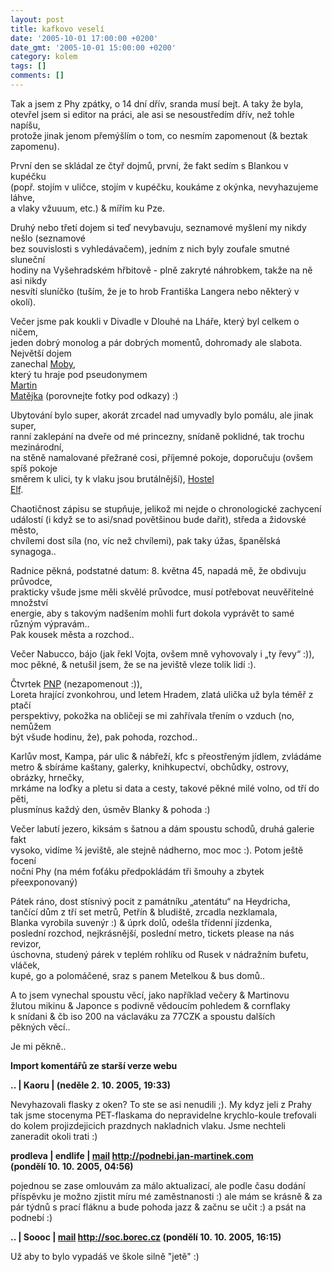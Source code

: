 ```yaml
---
layout: post
title: kafkovo veselí
date: '2005-10-01 17:00:00 +0200'
date_gmt: '2005-10-01 15:00:00 +0200'
category: kolem
tags: []
comments: []
---
```

<p>Tak a jsem z Phy zpátky, o 14 dní dřív, sranda musí bejt. A taky že byla,<br />
otevřel jsem si editor na práci, ale asi se nesoustředím dřív, než tohle napíšu,<br />
protože jinak jenom přemýšlím o tom, co nesmím zapomenout (&amp; beztak zapomenu).</p>
<p>První den se skládal ze čtyř dojmů, první, že fakt sedím s Blankou v kupéčku<br />
(popř. stojím v uličce, stojím v kupéčku, koukáme z okýnka, nevyhazujeme láhve,<br />
a vlaky vžuuum, etc.) &amp; mířím ku Pze.</p>
<p>Druhý nebo třetí dojem si teď nevybavuju, seznamové myšlení my nikdy nešlo (seznamové<br />
bez souvislosti s vyhledávačem), jedním z nich byly zoufale smutné sluneční<br />
hodiny na Vyšehradském hřbitově - plně zakryté náhrobkem, takže na ně asi nikdy<br />
nesvítí sluníčko (tuším, že je to hrob Františka Langera nebo některý v okolí).</p>
<p>Večer jsme pak koukli v Divadle v Dlouhé na Lháře, který byl celkem o ničem,<br />
jeden dobrý monolog a pár dobrých momentů, dohromady ale slabota. Největší dojem<br />
zanechal <a href="http://www.moby.com/files/%base_url%/assets/old-images/day1moby13780_40_7.preview.jpg">Moby</a>,<br />
který tu hraje pod pseudonymem<br />
<a href="http://www.divadlovdlouhe.cz/admin/uploaded/0d95c187446e29aef3205f18e1b3f888.jpg">Martin<br />
Matějka</a> (porovnejte fotky pod odkazy) :)</p>
<p>Ubytování bylo super, akorát zrcadel nad umyvadly bylo pomálu, ale jinak super,<br />
ranní zaklepání na dveře od mé princezny, snídaně poklidné, tak trochu mezinárodní,<br />
na stěně namalované přežrané cosi, příjemné pokoje, doporučuju (ovšem spíš pokoje<br />
směrem k ulici, ty k vlaku jsou brutálnější), <a href="http://www.hostelelf.cz/">Hostel<br />
Elf</a>.</p>
<p>Chaotičnost zápisu se stupňuje, jelikož mi nejde o chronologické zachycení<br />
událostí (i když se to asi/snad povětšinou bude dařit), středa a židovské město,<br />
chvílemi dost síla (no, víc než chvílemi), pak taky úžas, španělská synagoga..</p>
<p>Radnice pěkná, podstatné datum: 8. května 45, napadá mě, že obdivuju průvodce,<br />
prakticky všude jsme měli skvělé průvodce, musí potřebovat neuvěřitelné množství<br />
energie, aby s takovým nadšením mohli furt dokola vyprávět to samé různým výpravám..<br />
Pak kousek města a rozchod..</p>
<p>Večer Nabucco, bájo (jak řekl Vojta, ovšem mně vyhovovaly i &bdquo;ty řevy&ldquo; :)),<br />
moc pěkné, &amp; netušil jsem, že se na jeviště vleze tolik lidí :).</p>
<p>Čtvrtek <a href="http://www.pamatniknarodnihopisemnictvi.cz/">PNP</a> (nezapomenout :)),<br />
Loreta hrající zvonkohrou, und letem Hradem, zlatá ulička už byla téměř z ptačí<br />
perspektivy, pokožka na obličeji se mi zahřívala třením o vzduch (no, nemůžem<br />
být všude hodinu, že), pak pohoda, rozchod.. </p>
<p>Karlův most, Kampa, pár ulic &amp; nábřeží, kfc s přeostřeným jídlem, zvládáme<br />
metro &amp; sbíráme kaštany, galerky, knihkupectví, obchůdky, ostrovy, obrázky, hrnečky,<br />
mrkáme na loďky a pletu si data a cesty, takové pěkné milé volno, od tří do pěti,<br />
plusmínus každý den, úsměv Blanky &amp; pohoda :)</p>
<p>Večer labutí jezero, kiksám s šatnou a dám spoustu schodů, druhá galerie fakt<br />
vysoko, vidíme &frac34; jeviště, ale stejně nádherno, moc moc :). Potom ještě focení<br />
noční Phy (na mém foťáku předpokládám tři šmouhy a zbytek přeexponovaný)</p>
<p>Pátek ráno, dost stísnivý pocit z památníku &bdquo;atentátu&ldquo; na Heydricha,<br />
tančící dům z tří set metrů, Petřín &amp; bludiště, zrcadla nezklamala,<br />
Blanka vyrobila suvenýr :) &amp; úprk dolů, odešla třídenní jízdenka,<br />
poslední rozchod, nejkrásnější, poslední metro, tickets please na nás revizor,<br />
úschovna, studený párek v teplém rohlíku od Rusek v nádražním bufetu, vláček,<br />
kupé, go a polomáčené, sraz s panem Metelkou &amp; bus domů..</p>
<p>A to jsem vynechal spoustu věcí, jako například večery &amp; Martinovu<br />
žlutou mikinu &amp; Japonce s podivně vědoucím pohledem &amp; cornflaky<br />
k snídani &amp; čb iso 200 na václaváku za 77CZK a spoustu dalších<br />
pěkných věcí..</p>
<p>Je mi pěkně..</p>
<div class="import-komentaru">
<p><strong>Import komentářů ze starší verze webu</strong></p>
<div class="comment">
<p style="font-weight:bold"><span class="compredmet">..</span> | <span class="comname">Kaoru</span> | (neděle&nbsp;2.&nbsp;10.&nbsp;2005,&nbsp;19:33)</p>
<p>Nevyhazovali flasky z oken? To ste se asi nenudili ;). My kdyz jeli z Prahy tak jsme stocenyma PET-flaskama do nepravidelne krychlo-koule trefovali do kolem projizdejicich prazdnych nakladnich vlaku. Jsme nechteli zaneradit okoli trati :) </p>
</div>
<div class="comment">
<p style="font-weight:bold"><span class="compredmet">prodleva</span> | <span class="comname">endlife</span> |  <a href="mailto:jan.martinek@post.cz">mail</a>  <a href="http://podnebi.jan-martinek.com">http://podnebi.jan-martinek.com</a> (pondělí&nbsp;10.&nbsp;10.&nbsp;2005,&nbsp;04:56)</p>
<p>pojednou se zase omlouvám za málo aktualizací, ale podle času dodání příspěvku je možno zjistit míru mé zaměstnanosti :) ale mám se krásně &amp; za pár týdnů s prací fláknu a bude pohoda jazz &amp; začnu se učit :) a psát na podnebí :) </p>
</div>
<div class="comment">
<p style="font-weight:bold"><span class="compredmet">..</span> | <span class="comname">Soooc</span> |  <a href="mailto:soc.borec.cz">mail</a>  <a href="http://soc.borec.cz">http://soc.borec.cz</a> (pondělí&nbsp;10.&nbsp;10.&nbsp;2005,&nbsp;16:15)</p>
<p>Už aby to bylo vypadáš ve škole silně &quot;jetě&quot; :) </p>
</div>
</div>
